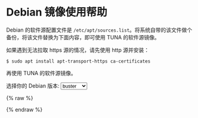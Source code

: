 
Debian 镜像使用帮助
===================

Debian 的软件源配置文件是
`/etc/apt/sources.list`。将系统自带的该文件做个备份，将该文件替换为下面内容，即可使用
TUNA 的软件源镜像。

如果遇到无法拉取 https 源的情况，请先使用 http 源并安装：

```
$ sudo apt install apt-transport-https ca-certificates
```

再使用 TUNA 的软件源镜像。


<form class="form-inline">
<div class="form-group">
	<label>选择你的 Debian 版本: </label>
	<select class="form-control release-select" data-template="#apt-template" data-target="#apt-content">
	  <option data-release="sid" data-security="-security">sid</option>
	  <option data-release="testing" data-security="-security">testing</option>
	  <option data-release="bullseye" data-security="-security">bullseye</option>
	  <option data-release="buster" data-security="/updates" selected>buster</option>
	  <option data-release="stretch" data-security="/updates">stretch</option>
	  <option data-release="jessie" data-security="/updates">jessie</option>
	</select>
</div>
</form>

{% raw %}
<script id="apt-template" type="x-tmpl-markup">
# 默认注释了源码镜像以提高 apt update 速度，如有需要可自行取消注释
deb https://{%endraw%}mirror.nju.edu.cn{%raw%}/debian/ {{release_name}} main contrib non-free
# deb-src https://{%endraw%}mirror.nju.edu.cn{%raw%}/debian/ {{release_name}} main contrib non-free{{if release_name|notequals>sid}}
deb https://{%endraw%}mirror.nju.edu.cn{%raw%}/debian/ {{release_name}}-updates main contrib non-free
# deb-src https://{%endraw%}mirror.nju.edu.cn{%raw%}/debian/ {{release_name}}-updates main contrib non-free
{{if release_name|notequals>jessie}}
deb https://{%endraw%}mirror.nju.edu.cn{%raw%}/debian/ {{release_name}}-backports main contrib non-free
# deb-src https://{%endraw%}mirror.nju.edu.cn{%raw%}/debian/ {{release_name}}-backports main contrib non-free
{{/if}}
deb https://{%endraw%}mirror.nju.edu.cn{%raw%}/debian-security {{release_name}}{{release_security}} main contrib non-free
# deb-src https://{%endraw%}mirror.nju.edu.cn{%raw%}/debian-security {{release_name}}{{release_security}} main contrib non-free
{{/if}}

</script>
{% endraw %}

<p></p>

<pre>
<code id="apt-content">
</code>
</pre>
